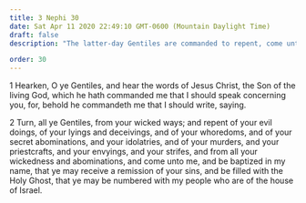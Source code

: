 ```yaml
---
title: 3 Nephi 30
date: Sat Apr 11 2020 22:49:10 GMT-0600 (Mountain Daylight Time)
draft: false
description: "The latter-day Gentiles are commanded to repent, come unto Christ, and be numbered with the house of Israel. About A.D. 34–35."

order: 30
---
```

    
1 Hearken, O ye Gentiles, and hear the words of Jesus Christ, the Son of the living God, which he hath commanded me that I should speak concerning you, for, behold he commandeth me that I should write, saying.

2 Turn, all ye Gentiles, from your wicked ways; and repent of your evil doings, of your lyings and deceivings, and of your whoredoms, and of your secret abominations, and your idolatries, and of your murders, and your priestcrafts, and your envyings, and your strifes, and from all your wickedness and abominations, and come unto me, and be baptized in my name, that ye may receive a remission of your sins, and be filled with the Holy Ghost, that ye may be numbered with my people who are of the house of Israel.
